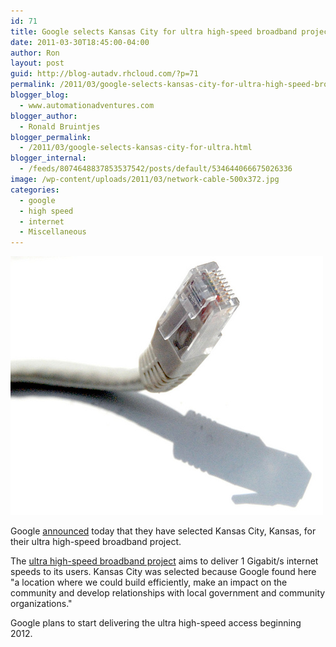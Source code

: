 ```yaml
---
id: 71
title: Google selects Kansas City for ultra high-speed broadband project
date: 2011-03-30T18:45:00-04:00
author: Ron
layout: post
guid: http://blog-autadv.rhcloud.com/?p=71
permalink: /2011/03/google-selects-kansas-city-for-ultra-high-speed-broadband-project.html
blogger_blog:
  - www.automationadventures.com
blogger_author:
  - Ronald Bruintjes
blogger_permalink:
  - /2011/03/google-selects-kansas-city-for-ultra.html
blogger_internal:
  - /feeds/8074648837853537542/posts/default/534644066675026336
image: /wp-content/uploads/2011/03/network-cable-500x372.jpg
categories:
  - google
  - high speed
  - internet
  - Miscellaneous
---
```

![Picture by dkpto](/wp-content/uploads/2011/03/network-cable.jpg)

Google <a href="http://googleblog.blogspot.com/2011/03/ultra-high-speed-broadband-is-coming-to.html" target="_blank">announced</a> today that they have selected Kansas City, Kansas, for their ultra high-speed broadband project.

The <a href="http://googleblog.blogspot.com/2010/02/think-big-with-gig-our-experimental.html" target="_blank">ultra high-speed broadband project</a> aims to deliver 1 Gigabit/s internet speeds to its users. Kansas City was selected because Google found here "a location where we could build efficiently, make an impact on the community and develop relationships with local government and community organizations."

Google plans to start delivering the ultra high-speed access beginning 2012.